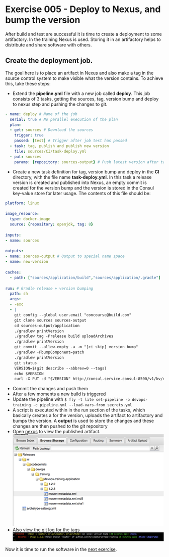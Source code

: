 # Exercise 005 - Deploy to Nexus, and bump the version

After build and test are successful it is time to create a deployment to some artifactory. In the training Nexus is used. 
Storing it in an artifactory helps to distribute and share software with others.

## Create the deployment job.

The goal here is to place an artifact in Nexus and also make a tag in the source control system to make visible what the 
version contains. To achieve this, take these steps:

- Extend the **pipeline.yml** file with a new job called **deploy**. This job consists of 3 tasks, getting the sources, 
tag, version bump and deploy to nexus step and pushing the changes to git.
```yaml
- name: deploy # Name of the job
  serial: true # No parallel execution of the plan
  plan:
  - get: sources # Download the sources
    trigger: true
    passed: [test] # Trigger after job test has passed
  - task: tag, publish and publish new version
    file: sources/CI/task-deploy.yml
  - put: sources
    params: {repository: sources-output} # Push latest version after tagging en version bump
```
- Create a new task definition for tag, version bump and deploy in the **CI** directory, with the file name 
**task-deploy.yml**. In this task a release version is created and published into Nexus, an empty commit is created for 
the version bump and the version is stored in the Consul key-value store for later usage. The contents of this file should be:
```yaml
platform: linux

image_resource:
  type: docker-image
  source: {repository: openjdk, tag: 8}

inputs:
- name: sources

outputs:
- name: sources-output # Output to special name space
- name: new-version

caches:
  - path: ["sources/application/build","sources/application/.gradle"]

run: # Gradle release + version bumping
  path: sh
  args:
  - -exc
  - |
    git config --global user.email "concourse@build.com"
    git clone sources sources-output
    cd sources-output/application
    ./gradlew printVersion
    ./gradlew tag -Prelease build uploadArchives
    ./gradlew printVersion
    git commit --allow-empty -a -m "[ci skip] version bump"
    ./gradlew -PbumpComponent=patch
    ./gradlew printVersion
    git status
    VERSION=$(git describe --abbrev=0 --tags)
    echo $VERSION
    curl -X PUT -d "$VERSION" http://consul.service.consul:8500/v1/kv/version
```
- Commit the changes and push them
- After a few moments a new build is triggered
- Update the pipeline with ```$ fly -t lite set-pipeline -p devops-training -c pipeline.yml --load-vars-from secrets.yml```
- A script is executed within in the run section of the tasks, which basically creates a for the version, uploads the 
artifact to artifactory and bumps the version. A **output** is used to store the changes and these changes are then 
pushed to the git repository
- Open <a href="http://localhost:23235/nexus/#view-repositories;releases~browsestorage" target="_blank">nexus</a> to view the published artifact.
![Nexus release](images/nexus-deploy.png)
- Also view the git log for the tags
![Git tags](images/git-tag.png)

Now it is time to run the software in the [next exercise](exercise-006.md).

